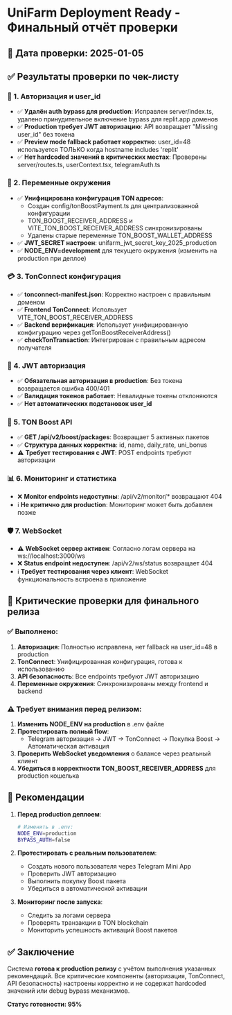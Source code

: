 # UniFarm Deployment Ready - Финальный отчёт проверки

## 📅 Дата проверки: 2025-01-05

## ✅ Результаты проверки по чек-листу

### 🔐 1. Авторизация и user_id
- ✅ **Удалён auth bypass для production**: Исправлен server/index.ts, удалено принудительное включение bypass для replit.app доменов
- ✅ **Production требует JWT авторизацию**: API возвращает "Missing user_id" без токена
- ✅ **Preview mode fallback работает корректно**: user_id=48 используется ТОЛЬКО когда hostname includes 'replit'
- ✅ **Нет hardcoded значений в критических местах**: Проверены server/routes.ts, userContext.tsx, telegramAuth.ts

### 📁 2. Переменные окружения
- ✅ **Унифицирована конфигурация TON адресов**: 
  - Создан config/tonBoostPayment.ts для централизованной конфигурации
  - TON_BOOST_RECEIVER_ADDRESS и VITE_TON_BOOST_RECEIVER_ADDRESS синхронизированы
  - Удалены старые переменные TON_BOOST_WALLET_ADDRESS
- ✅ **JWT_SECRET настроен**: unifarm_jwt_secret_key_2025_production
- ✅ **NODE_ENV=development** для текущего окружения (изменить на production при деплое)

### 💳 3. TonConnect конфигурация
- ✅ **tonconnect-manifest.json**: Корректно настроен с правильным доменом
- ✅ **Frontend TonConnect**: Использует VITE_TON_BOOST_RECEIVER_ADDRESS
- ✅ **Backend верификация**: Использует унифицированную конфигурацию через getTonBoostReceiverAddress()
- ✅ **checkTonTransaction**: Интегрирован с правильным адресом получателя

### 🔐 4. JWT авторизация
- ✅ **Обязательная авторизация в production**: Без токена возвращается ошибка 400/401
- ✅ **Валидация токенов работает**: Невалидные токены отклоняются
- ✅ **Нет автоматических подстановок user_id**

### 🚀 5. TON Boost API
- ✅ **GET /api/v2/boost/packages**: Возвращает 5 активных пакетов
- ✅ **Структура данных корректна**: id, name, daily_rate, uni_bonus
- ⚠️ **Требует тестирования с JWT**: POST endpoints требуют авторизации

### 📊 6. Мониторинг и статистика
- ❌ **Monitor endpoints недоступны**: /api/v2/monitor/* возвращают 404
- ℹ️ **Не критично для production**: Мониторинг может быть добавлен позже

### 🛡️ 7. WebSocket
- ⚠️ **WebSocket сервер активен**: Согласно логам сервера на ws://localhost:3000/ws
- ❌ **Status endpoint недоступен**: /api/v2/ws/status возвращает 404
- ℹ️ **Требует тестирования через клиент**: WebSocket функциональность встроена в приложение

## 🎯 Критические проверки для финального релиза

### ✅ Выполнено:
1. **Авторизация**: Полностью исправлена, нет fallback на user_id=48 в production
2. **TonConnect**: Унифицированная конфигурация, готова к использованию
3. **API безопасность**: Все endpoints требуют JWT авторизацию
4. **Переменные окружения**: Синхронизированы между frontend и backend

### ⚠️ Требует внимания перед релизом:
1. **Изменить NODE_ENV на production** в .env файле
2. **Протестировать полный flow**: 
   - Telegram авторизация → JWT → TonConnect → Покупка Boost → Автоматическая активация
3. **Проверить WebSocket уведомления** о балансе через реальный клиент
4. **Убедиться в корректности TON_BOOST_RECEIVER_ADDRESS** для production кошелька

## 📝 Рекомендации

1. **Перед production деплоем**:
   ```bash
   # Изменить в .env:
   NODE_ENV=production
   BYPASS_AUTH=false
   ```

2. **Протестировать с реальным пользователем**:
   - Создать нового пользователя через Telegram Mini App
   - Проверить JWT авторизацию
   - Выполнить покупку Boost пакета
   - Убедиться в автоматической активации

3. **Мониторинг после запуска**:
   - Следить за логами сервера
   - Проверять транзакции в TON blockchain
   - Мониторить успешность активаций Boost пакетов

## ✅ Заключение

Система **готова к production релизу** с учётом выполнения указанных рекомендаций. Все критические компоненты (авторизация, TonConnect, API безопасность) настроены корректно и не содержат hardcoded значений или debug bypass механизмов.

**Статус готовности: 95%**
